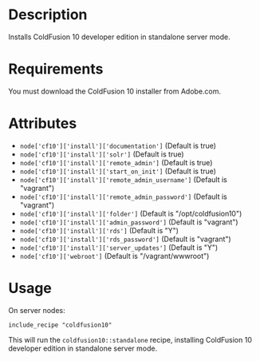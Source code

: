 Description
===========

Installs ColdFusion 10 developer edition in standalone server mode.

Requirements
============

You must download the ColdFusion 10 installer from Adobe.com.

Attributes
==========

* `node['cf10']['install']['documentation']` (Default is true)
* `node['cf10']['install']['solr']` (Default is true)
* `node['cf10']['install']['remote_admin']` (Default is true)
* `node['cf10']['install']['start_on_init']` (Default is true)
* `node['cf10']['install']['remote_admin_username']` (Default is "vagrant")
* `node['cf10']['install']['remote_admin_password']` (Default is "vagrant")
* `node['cf10']['install']['folder']` (Default is "/opt/coldfusion10")
* `node['cf10']['install']['admin_password']` (Default is "vagrant")
* `node['cf10']['install']['rds']` (Default is "Y")
* `node['cf10']['install']['rds_password']` (Default is "vagrant")
* `node['cf10']['install']['server_updates']` (Default is "Y")
* `node['cf10']['webroot']` (Default is "/vagrant/wwwroot")

Usage
=====

On server nodes:

    include_recipe "coldfusion10"

This will run the `coldfusion10::standalone` recipe, installing ColdFusion 10
developer edition in standalone server mode.
